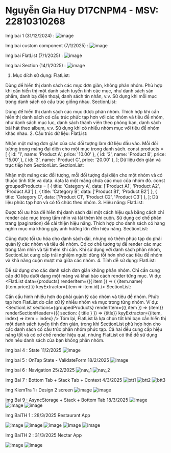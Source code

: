 # Nguyễn Gia Huy D17CNPM4 - MSV: 22810310268 

Img bai 1 (31/12/2024) : ![image](https://github.com/user-attachments/assets/febecfc2-d27f-4eff-b423-4ce473ec699a)

Img bai custom component (7/1/2025) : ![image](https://github.com/user-attachments/assets/a1cd5c1d-6815-4663-897c-d0697dbafe63)

Img bai FlatList (7/1/2025) : ![image](https://github.com/user-attachments/assets/80848fcf-b2dd-4cb0-9297-3a42a15ff092)

Img bai Section (14/1/2025) : ![image](https://github.com/user-attachments/assets/90728512-47bc-4684-8bcb-df4dc0bc9619)

1. Mục đích sử dụng:
FlatList:

Dùng để hiển thị danh sách các mục đơn giản, không phân nhóm.
Phù hợp khi cần hiển thị một danh sách tuyến tính các mục, như danh sách sản phẩm, danh bạ điện thoại, danh sách tin nhắn, v.v.
Sử dụng khi mỗi mục trong danh sách có cấu trúc giống nhau.
SectionList:

Dùng để hiển thị danh sách các mục được phân nhóm.
Thích hợp khi cần hiển thị danh sách có cấu trúc phức tạp hơn với các nhóm và tiêu đề nhóm, như danh sách mục lục, danh sách thành viên theo phòng ban, danh sách bài hát theo album, v.v.
Sử dụng khi có nhiều nhóm mục với tiêu đề nhóm khác nhau.
2. Cấu trúc dữ liệu:
FlatList:

Nhận một mảng đơn giản của các đối tượng làm dữ liệu đầu vào.
Mỗi đối tượng trong mảng đại diện cho một mục trong danh sách.
const products = [
  { id: '1', name: 'Product A', price: '10.00' },
  { id: '2', name: 'Product B', price: '15.00' },
  { id: '3', name: 'Product C', price: '20.00' },
];
Dữ liệu đơn giản và trực tiếp hơn SectionList.
SectionList:

Nhận một mảng các đối tượng, mỗi đối tượng đại diện cho một nhóm và có thuộc tính title và data.
data là một mảng chứa các mục của nhóm đó.
const groupedProducts = [
  { title: 'Category A', data: ['Product A1', 'Product A2', 'Product A3'] },
  { title: 'Category B', data: ['Product B1', 'Product B2'] },
  { title: 'Category C', data: ['Product C1', 'Product C2', 'Product C3'] },
];
Dữ liệu phức tạp hơn và có tổ chức theo nhóm.
3. Hiệu năng:
FlatList:

Được tối ưu hóa để hiển thị danh sách dài một cách hiệu quả bằng cách chỉ render các mục trong tầm nhìn và tải thêm khi cuộn.
Sử dụng cơ chế phân trang (pagination) để cải thiện hiệu năng.
Thích hợp cho danh sách có hàng nghìn mục mà không gây ảnh hưởng lớn đến hiệu năng.
SectionList:

Cũng được tối ưu hóa cho danh sách dài, nhưng có thêm phức tạp do phải quản lý các nhóm và tiêu đề nhóm.
Có cơ chế tương tự để render các mục trong tầm nhìn và tải thêm khi cần.
Khi sử dụng với danh sách phân nhóm, SectionList cung cấp trải nghiệm người dùng tốt hơn nhờ các tiêu đề nhóm và khả năng cuộn mượt mà giữa các nhóm.
4. Tính dễ sử dụng:
FlatList:

Dễ sử dụng cho các danh sách đơn giản không phân nhóm.
Chỉ cần cung cấp dữ liệu dưới dạng một mảng và khai báo cách render từng mục.
Ví dụ:
<FlatList
  data={products}
  renderItem={({ item }) => (
    <View>
      <Text>{item.name}</Text>
      <Text>{item.price}</Text>
    </View>
  )}
  keyExtractor={item => item.id}
/>
SectionList:

Cần cấu hình nhiều hơn do phải quản lý các nhóm và tiêu đề nhóm.
Phức tạp hơn FlatList do cần xử lý nhiều nhóm và mục trong từng nhóm.
Ví dụ:
<SectionList
  sections={groupedProducts}
  renderItem={({ item }) => <Text>{item}</Text>}
  renderSectionHeader={({ section: { title } }) => <Text>{title}</Text>}
  keyExtractor={(item, index) => item + index}
/>
Tóm lại, FlatList là lựa chọn tốt khi bạn cần hiển thị một danh sách tuyến tính đơn giản, trong khi SectionList phù hợp hơn cho các danh sách có cấu trúc phân nhóm phức tạp. Cả hai đều cung cấp hiệu năng tốt và có cơ chế render hiệu quả, nhưng FlatList có thể dễ sử dụng hơn nếu danh sách của bạn không phân nhóm.

Img bai 4 : State 11/2/2025 
![image](https://github.com/user-attachments/assets/0ad8edde-5020-4d47-b913-2471329bf08c)

Img bai 5 : OnTap State - ValidateForm 18/2/2025
![image](https://github.com/user-attachments/assets/b2691d7d-2c7c-4669-badf-ece6b5042536)

Img bai 6 : Navigation 25/2/2025
![nav_1](https://github.com/user-attachments/assets/0d81a4ca-f25d-4f98-8a7f-4cf66470d8f7)
![nav_2](https://github.com/user-attachments/assets/69974526-8081-4b6e-abeb-3e4c2da65ae4)

Img Bai 7 : Bottom Tab + Stack Tab + Context 4/3/2025
![btt1](https://github.com/user-attachments/assets/2b99ab55-d354-4ccd-8e9b-370e17e3610c)
![btt2](https://github.com/user-attachments/assets/e6c5111c-22d7-404c-856c-d924ec5b54a3)
![btt3](https://github.com/user-attachments/assets/16296ad1-9698-4ce6-a6bf-c4ff5e9c025c)

Img KiemTra 1 : Design 2 screen
![image](https://github.com/user-attachments/assets/67f43ee1-52af-45a4-99e1-a43002d2389d)
![image](https://github.com/user-attachments/assets/68e6e276-708e-451d-978a-b4fe0fd9a863)


Img Bai 9 : AsyncStorage + Stack + Bottom Tab 18/3/2025
![image](https://github.com/user-attachments/assets/6e5c0ae6-86ca-4cdf-8d9f-0aeb35010e24)
![image](https://github.com/user-attachments/assets/6b450844-ac0f-442e-9d1f-d214c7b1f653)
![image](https://github.com/user-attachments/assets/1bac1524-0dfc-48dd-b2e6-bce994be6007)

Img BaiTH 1 : 28/3/2025 Restaurant App 

![image](https://github.com/user-attachments/assets/13bee893-bb4f-4179-9ed0-f6fa14872fcc)
![image](https://github.com/user-attachments/assets/1009a1a9-cbe5-45d9-9e88-b2e7a59f00a4)
![image](https://github.com/user-attachments/assets/f3c60009-6856-4443-80ef-a923db671747)
![image](https://github.com/user-attachments/assets/c7d6a544-0075-4f1a-ae45-7c0d7f653d93)
![image](https://github.com/user-attachments/assets/91e01c74-9da9-4b54-a6f2-f0347eb8c130)

Img BaiTH 2 : 31/3/2025 Nectar App 

![image](https://github.com/user-attachments/assets/8d5da639-2ab4-4420-81ec-c7e91e8602ff)
![image](https://github.com/user-attachments/assets/27b63bdc-0c90-496b-9f8b-d0f858a18b68)









